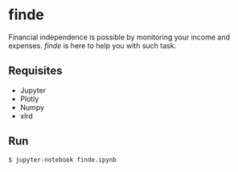 # finde
Financial independence is possible by monitoring your income and expenses.
*finde* is here to help you with such task.

## Requisites

- Jupyter
- Plotly
- Numpy
- xlrd

## Run
```
$ jupyter-notebook finde.ipynb
```
